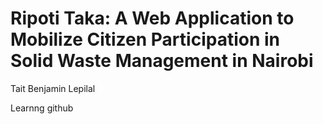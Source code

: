 # Ripoti Taka: A Web Application to Mobilize Citizen Participation in Solid Waste Management in Nairobi

Tait Benjamin Lepilal

Learnng github
